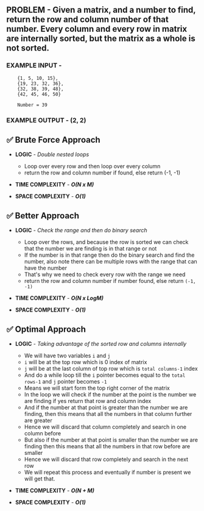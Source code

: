 ## PROBLEM - Given a matrix, and a number to find, return the row and column number of that number. Every column and every row in matrix are internally sorted, but the matrix as a whole is not sorted.

### EXAMPLE INPUT - 
        {1, 5, 10, 15},
        {19, 23, 32, 36},
        {32, 38, 39, 48},
        {42, 45, 46, 50}

        Number = 39

### EXAMPLE OUTPUT - (2, 2)

## ✅ Brute Force Approach

- **LOGIC** - *Double nested loops*
    - Loop over every row and then loop over every column
    - return the row and column number if found, else return (-1, -1)

- **TIME COMPLEXITY** - ***O(N x M)***
- **SPACE COMPLEXITY** - ***O(1)***

## ✅ Better Approach

- **LOGIC** - *Check the range and then do binary search*
    - Loop over the rows, and because the row is sorted we can check that the number we are finding is in that range or not
    - If the number is in that range then do the binary search and find the number, also note there can be multiple rows with the range that can have the number
    - That's why we need to check every row with the range we need
    - return the row and column number if number found, else return `(-1, -1)`

- **TIME COMPLEXITY** - ***O(N x LogM)***
- **SPACE COMPLEXITY** - ***O(1)***

## ✅ Optimal Approach

- **LOGIC** - *Taking advantage of the sorted row and columns internally*
    - We will have two variables `i` and `j`
    - `i` will be at the top row which is 0 index of matrix
    - `j` will be at the last column of top row which is `total columns-1` index
    - And do a while loop till the `i` pointer becomes equal to the `total rows-1` and `j` pointer becomes `-1`
    - Means we will start form the top right corner of the matrix
    - In the loop we will check if the number at the point is the number we are finding if yes return that row and column index
    - And if the number at that point is greater than the number we are finding, then this means that all the numbers in that column further are greater
    - Hence we will discard that column completely and search in one column before
    - But also if the number at that point is smaller than the number we are finding then this means that all the numbers in that row before are smaller 
    - Hence we will discard that row completely and search in the next row 
    - We will repeat this process and eventually if number is present we will get that.

- **TIME COMPLEXITY** - ***O(N + M)***
- **SPACE COMPLEXITY** - ***O(1)***